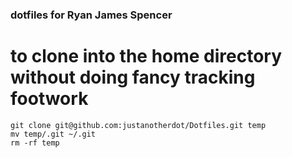 ### dotfiles for Ryan James Spencer

# to clone into the home directory without doing fancy tracking footwork
```
git clone git@github.com:justanotherdot/Dotfiles.git temp
mv temp/.git ~/.git
rm -rf temp
```
